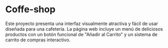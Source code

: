 # Coffe-shop
Este proyecto presenta una interfaz visualmente atractiva y fácil de usar diseñada para una cafetería. La página web incluye un menú de deliciosos productos con un botón funcional de "Añadir al Carrito" y un sistema de carrito de compras interactivo.
